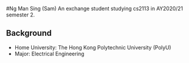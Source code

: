 #Ng Man Sing (Sam)
An exchange student studying cs2113 in AY2020/21 semester 2.
## Background
- Home University: The Hong Kong Polytechnic University (PolyU)
- Major: Electrical Engineering